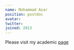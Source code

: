 ```yaml
---
name: Mohammad Azar
position: postdoc
avatar: 
twitter:
joined: 2013
---
```


Please visit my academic [page](http://mgazar.net/academic/)
